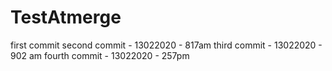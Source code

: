 # TestAtmerge

first commit 
second commit - 13022020 - 817am
third commit - 13022020 - 902 am
fourth commit - 13022020 - 257pm


